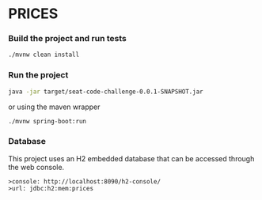# PRICES



### Build the project and run tests

```bash
./mvnw clean install
```

### Run the project

```bash
java -jar target/seat-code-challenge-0.0.1-SNAPSHOT.jar
```

or using the maven wrapper

```bash
./mvnw spring-boot:run 
```
### Database
This project uses an H2 embedded database that can be accessed through the web
console.

    >console: http://localhost:8090/h2-console/
    >url: jdbc:h2:mem:prices

